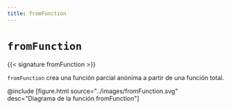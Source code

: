 ```yaml
---
title: fromFunction
---
```


# `fromFunction`

{{< signature fromFunction >}}

`fromFunction` crea una función parcial anónima a partir de una función total.

@include [figure.html source="../images/fromFunction.svg" desc="Diagrama de la función fromFunction"]

